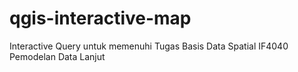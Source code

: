 # qgis-interactive-map
Interactive Query untuk memenuhi Tugas Basis Data Spatial IF4040 Pemodelan Data Lanjut
